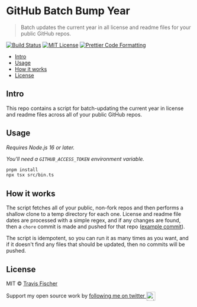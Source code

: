 # GitHub Batch Bump Year <!-- omit in toc -->

> Batch updates the current year in all license and readme files for your public GitHub repos.

[![Build Status](https://github.com/transitive-bullshit/github-batch-bump-year/actions/workflows/test.yml/badge.svg)](https://github.com/transitive-bullshit/github-batch-bump-year/actions/workflows/test.yml) [![MIT License](https://img.shields.io/badge/license-MIT-blue)](https://github.com/transitive-bullshit/github-batch-bump-year/blob/main/license) [![Prettier Code Formatting](https://img.shields.io/badge/code_style-prettier-brightgreen.svg)](https://prettier.io)

- [Intro](#intro)
- [Usage](#usage)
- [How it works](#how-it-works)
- [License](#license)

## Intro

This repo contains a script for batch-updating the current year in license and readme files across all of your public GitHub repos.

## Usage

_Requires Node.js 16 or later._

_You'll need a `GITHUB_ACCESS_TOKEN` environment variable._

```bash
pnpm install
npx tsx src/bin.ts
```

## How it works

The script fetches all of your public, non-fork repos and then performs a shallow clone to a temp directory for each one. License and readme file dates are processed with a simple regex, and if any changes are found, then a `chore` commit is made and pushed for that repo ([example commit](https://github.com/transitive-bullshit/chatgpt-api/commit/9ce1b0cf4f131751f7c0417aacef919e71749eda)).

The script is idempotent, so you can run it as many times as you want, and if it doesn't find any files that should be updated, then no commits will be pushed.

## License

MIT © [Travis Fischer](https://transitivebullsh.it)

Support my open source work by <a href="https://twitter.com/transitive_bs">following me on twitter <img src="https://storage.googleapis.com/saasify-assets/twitter-logo.svg" alt="twitter" height="24px" align="center"></a>
